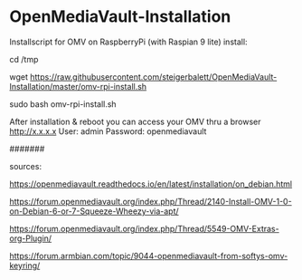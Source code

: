 # OpenMediaVault-Installation
Installscript for OMV on RaspberryPi
(with Raspian 9 lite) install:


cd /tmp

wget https://raw.githubusercontent.com/steigerbalett/OpenMediaVault-Installation/master/omv-rpi-install.sh

sudo bash omv-rpi-install.sh


After installation & reboot you can access your OMV thru a browser http://x.x.x.x
User: admin
Password: openmediavault


#######

sources:

https://openmediavault.readthedocs.io/en/latest/installation/on_debian.html

https://forum.openmediavault.org/index.php/Thread/2140-Install-OMV-1-0-on-Debian-6-or-7-Squeeze-Wheezy-via-apt/

https://forum.openmediavault.org/index.php/Thread/5549-OMV-Extras-org-Plugin/

https://forum.armbian.com/topic/9044-openmediavault-from-softys-omv-keyring/
